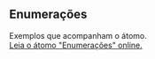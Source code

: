 ## Enumerações

Exemplos que acompanham o átomo.  
[Leia o átomo "Enumerações" online.](https://stepik.org/lesson/107297/step/1)